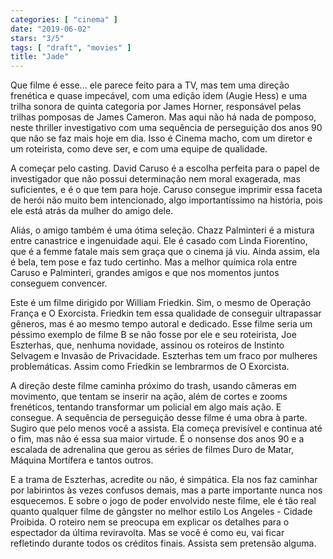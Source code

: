 ```yaml
---
categories: [ "cinema" ]
date: "2019-06-02"
stars: "3/5"
tags: [ "draft", "movies" ]
title: "Jade"
---
```

Que filme é esse... ele parece feito para a TV, mas tem uma direção
frenética e quase impecável, com uma edição idem (Augie Hess) e uma
trilha sonora de quinta categoria por James Horner, responsável pelas
trilhas pomposas de James Cameron. Mas aqui não há nada de pomposo,
neste thriller investigativo com uma sequência de perseguição dos
anos 90 que não se faz mais hoje em dia. Isso é Cinema macho, com um
diretor e um roteirista, como deve ser, e com uma equipe de qualidade.

A começar pelo casting. David Caruso é a escolha perfeita para o papel
de investigador que não possui determinação nem moral exagerada,
mas suficientes, e é o que tem para hoje. Caruso consegue imprimir essa
faceta de herói não muito bem intencionado, algo importantíssimo na
história, pois ele está atrás da mulher do amigo dele.

Aliás, o amigo também é uma ótima seleção. Chazz Palminteri é a
mistura entre canastrice e ingenuidade aqui. Ele é casado com Linda
Fiorentino, que é a femme fatale mais sem graça que o cinema já
viu. Ainda assim, ela é bela, tem pose e faz tudo certinho. Mas a
melhor química rola entre Caruso e Palminteri, grandes amigos e que
nos momentos juntos conseguem convencer.

Este é um filme dirigido por William Friedkin. Sim, o mesmo de Operação
França e O Exorcista. Friedkin tem essa qualidade de conseguir
ultrapassar gêneros, mas é ao mesmo tempo autoral e dedicado. Esse
filme seria um péssimo exemplo de filme B se não fosse por ele e seu
roteirista, Joe Eszterhas, que, nenhuma novidade, assinou os roteiros
de Instinto Selvagem e Invasão de Privacidade. Eszterhas tem um fraco
por mulheres problemáticas. Assim como Friedkin se lembrarmos de O
Exorcista.

A direção deste filme caminha próximo do trash, usando câmeras em
movimento, que tentam se inserir na ação, além de cortes e zooms
frenéticos, tentando transformar um policial em algo mais ação. E
consegue. A sequência de perseguição desse filme é uma obra à
parte. Sugiro que pelo menos você a assista. Ela começa previsível e
continua até o fim, mas não é essa sua maior virtude. É o nonsense
dos anos 90 e a escalada de adrenalina que gerou as séries de filmes
Duro de Matar, Máquina Mortífera e tantos outros.

E a trama de Eszterhas, acredite ou não, é simpática. Ela nos faz
caminhar por labirintos às vezes confusos demais, mas a parte importante
nunca nos esquecemos. E sobre o jogo de poder envolvido neste filme,
ele é tão real quanto qualquer filme de gângster no melhor estilo
Los Angeles - Cidade Proibida. O roteiro nem se preocupa em explicar os
detalhes para o espectador da última reviravolta. Mas se você é como
eu, vai ficar refletindo durante todos os créditos finais. Assista sem
pretensão alguma.
